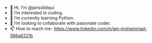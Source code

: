 - 👋 Hi, I’m @jansiddiqui
- 👀 I’m interested in coding.
- 🌱 I’m currently learning Python.
- 💞️ I’m looking to collaborate with pasionate coder.
- 📫 How to reach me- https://www.linkedin.com/in/jan-mohammad-566a6221b

<!---
jansiddiqui/jansiddiqui is a ✨ special ✨ repository because its `README.md` (this file) appears on your GitHub profile.
You can click the Preview link to take a look at your changes.
--->
